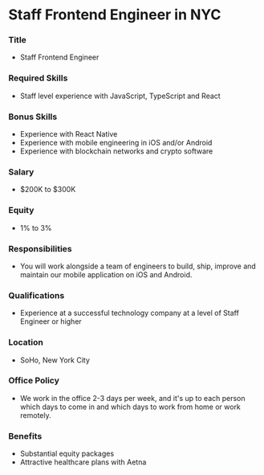 # Staff Frontend Engineer in NYC

### Title

- Staff Frontend Engineer

### Required Skills

- Staff level experience with JavaScript, TypeScript and React

### Bonus Skills

- Experience with React Native
- Experience with mobile engineering in iOS and/or Android
- Experience with blockchain networks and crypto software

### Salary

- $200K to $300K

### Equity

- 1% to 3%

### Responsibilities

- You will work alongside a team of engineers to build, ship, improve and maintain our mobile application on iOS and Android.

### Qualifications

- Experience at a successful technology company at a level of Staff Engineer or higher

### Location

- SoHo, New York City

### Office Policy

- We work in the office 2-3 days per week, and it's up to each person which days to come in and which days to work from home or work remotely.

### Benefits

- Substantial equity packages
- Attractive healthcare plans with Aetna
